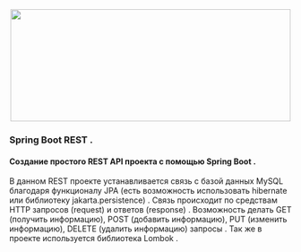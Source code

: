 <div align="center">
  <img height="200" width="500" src="https://media.giphy.com/media/v1.Y2lkPTc5MGI3NjExNjdoMDkzY25sMTZ6aGI3bDFxYjg4MmtyN28xNzlpajJhM2RydXBlcyZlcD12MV9pbnRlcm5hbF9naWZfYnlfaWQmY3Q9Zw/ZmDQd8RSb8bIY/giphy.gif"  />
</div>

###

<h3 align="left">  Spring Boot REST .</h3>

<h4 align="left"> Создание простого REST API проекта с помощью Spring Boot .</h4>

В данном REST проекте устанавливается связь с базой данных MySQL   благодаря функционалу  JPA (есть возможность использовать hibernate или библиотеку jakarta.persistence) .  Связь происходит по средствам  HTTP запросов (request) и ответов (response) . Возможность делать GET (получить информацию), POST (добавить информацию), PUT (изменить информацию), DELETE (удалить информацию) запросы .
Так же в проекте используется библиотека Lombok .

